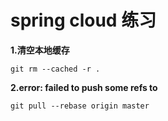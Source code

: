 
# spring cloud 练习

**1.清空本地缓存**

`git rm --cached -r .`

**2.error: failed to push some refs to**

`git pull --rebase origin master`









